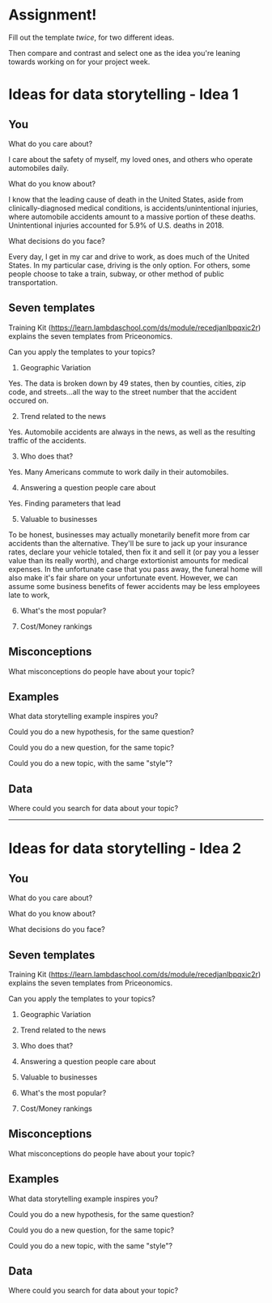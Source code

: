 # Assignment!

Fill out the template *twice*, for two different ideas.

Then compare and contrast and select one as the idea you're leaning towards
working on for your project week.


# Ideas for data storytelling - Idea 1

## You

What do you care about?

I care about the safety of myself, my loved ones, and others who operate automobiles daily.

What do you know about?

I know that the leading cause of death in the United States, aside from clinically-diagnosed medical conditions, is accidents/unintentional injuries, where automobile accidents amount to a massive portion of these deaths. Unintentional injuries accounted for 5.9% of U.S. deaths in 2018.

What decisions do you face?

Every day, I get in my car and drive to work, as does much of the United States. In my particular case, driving is the only option. For others, some people choose to take a train, subway, or other method of public transportation.

## Seven templates

Training Kit (https://learn.lambdaschool.com/ds/module/recedjanlbpqxic2r) explains the seven templates from Priceonomics.

Can you apply the templates to your topics? 

1. Geographic Variation

Yes. The data is broken down by 49 states, then by counties, cities, zip code, and streets...all the way to the street number that the accident occured on.

2. Trend related to the news

Yes. Automobile accidents are always in the news, as well as the resulting traffic of the accidents.

3. Who does that?

Yes. Many Americans commute to work daily in their automobiles.

4. Answering a question people care about

Yes. Finding parameters that lead

5. Valuable to businesses

To be honest, businesses may actually monetarily benefit more from car accidents than the alternative. They'll be sure to jack up your insurance rates, declare your vehicle totaled, then fix it and sell it (or pay you a lesser value than its really worth), and charge extortionist amounts for medical expenses. In the unfortunate case that you pass away, the funeral home will also make it's fair share on your unfortunate event. However, we can assume some business benefits of fewer accidents may be less employees late to work,

6. What's the most popular?


7. Cost/Money rankings


## Misconceptions

What misconceptions do people have about your topic?


## Examples

What data storytelling example inspires you?


Could you do a new hypothesis, for the same question?


Could you do a new question, for the same topic?


Could you do a new topic, with the same "style"?


## Data

Where could you search for data about your topic?

---

# Ideas for data storytelling - Idea 2

## You

What do you care about?


What do you know about?


What decisions do you face?


## Seven templates

Training Kit (https://learn.lambdaschool.com/ds/module/recedjanlbpqxic2r) explains the seven templates from Priceonomics.

Can you apply the templates to your topics? 

1. Geographic Variation


2. Trend related to the news


3. Who does that?


4. Answering a question people care about


5. Valuable to businesses


6. What's the most popular?


7. Cost/Money rankings


## Misconceptions

What misconceptions do people have about your topic?


## Examples

What data storytelling example inspires you?


Could you do a new hypothesis, for the same question?


Could you do a new question, for the same topic?


Could you do a new topic, with the same "style"?


## Data

Where could you search for data about your topic?
